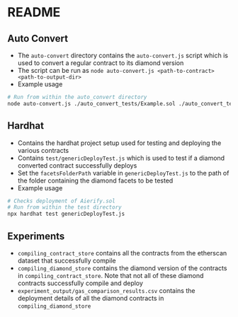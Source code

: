 # README

## Auto Convert

- The `auto-convert` directory contains the `auto-convert.js` script which is used to convert a regular contract to its diamond version
- The script can be run as `node auto-convert.js <path-to-contract> <path-to-output-dir>`
- Example usage
```bash
# Run from within the auto_convert directory
node auto-convert.js ./auto_convert_tests/Example.sol ./auto_convert_tests/
```

## Hardhat

- Contains the hardhat project setup used for testing and deploying the various contracts
- Contains `test/genericDeployTest.js` which is used to test if a diamond converted contract successfully deploys
- Set the `facetsFolderPath` variable in `genericDeployTest.js` to the path of the folder containing the diamond facets to be tested
- Example usage
```bash
# Checks deployment of Aierify.sol
# Run from within the test directory
npx hardhat test genericDeployTest.js
```

## Experiments

- `compiling_contract_store` contains all the contracts from the etherscan dataset that successfully compile
- `compiling_diamond_store` contains the diamond version of the contracts in `compiling_contract_store`. Note that not all of these diamond contracts successfully compile and deploy
- `experiment_output/gas_comparison_results.csv` contains the deployment details of all the diamond contracts in `compiling_diamond_store`
